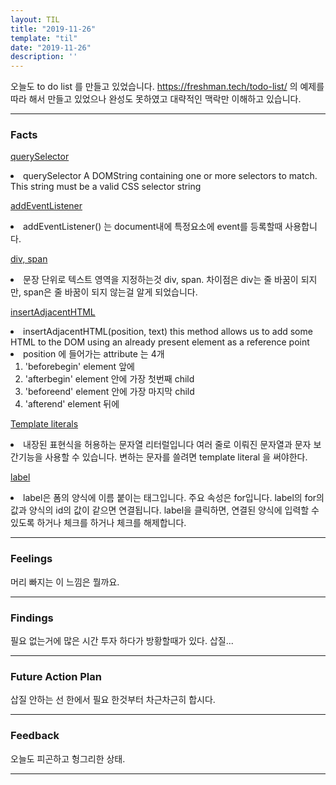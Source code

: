 ```yaml
---
layout: TIL
title: "2019-11-26"
template: "til"
date: "2019-11-26"
description: ''
---
```


오늘도 to do list 를 만들고 있었습니다. 
<https://freshman.tech/todo-list/> 의 예제를 따라 해서 만들고 있었으나 완성도 못하였고 대략적인 맥락만 이해하고 있습니다.

----

<h3>Facts</h3>

[querySelector](https://developer.mozilla.org/en-US/docs/Web/API/Document/querySelectorAll)
<li>querySelector A DOMString containing one or more selectors to match. This string must be a valid CSS selector string</li>

[addEventListener](https://developer.mozilla.org/ko/docs/Web/API/EventTarget/addEventListener)
<li>addEventListener() 는 document내에 특정요소에 event를 등록할때 사용합니다.</li>

[div, span](https://lktprogrammer.tistory.com/88)
<li>문장 단위로 텍스트 영역을 지정하는것 div, span. 차이점은 div는 줄 바꿈이 되지만, span은 줄 바꿈이 되지 않는걸 알게 되었습니다.</li>

[insertAdjacentHTML](https://developer.mozilla.org/ko/docs/Web/API/Element/insertAdjacentHTML)
<li>insertAdjacentHTML(position, text) this method allows us to add some HTML to the DOM using an already present element as a reference point</li>
<li>position 에 들어가는 attribute 는 4개   
  <ol><li>'beforebegin'
  element 앞에 </li>
  <li>'afterbegin'
  element 안에 가장 첫번째 child</li>
  <li>'beforeend'
  element 안에 가장 마지막 child</li>
  <li>'afterend'
  element 뒤에</li>
  </ol>
</li>


[Template literals](https://developer.mozilla.org/ko/docs/Web/JavaScript/Reference/Template_literals) 
<li>내장된 표현식을 허용하는 문자열 리터럴입니다
여러 줄로 이뤄진 문자열과 문자 보간기능을 사용할 수 있습니다.
변하는 문자를 쓸려면 template literal 을 써야한다.</li>

[label](https://www.codingfactory.net/11008)
<li>label은 폼의 양식에 이름 붙이는 태그입니다.
주요 속성은 for입니다.
label의 for의 값과 양식의 id의 값이 같으면 연결됩니다.
label을 클릭하면, 연결된 양식에 입력할 수 있도록 하거나 체크를 하거나 체크를 해제합니다.</li>

---

<h3>Feelings</h3> 머리 빠지는 이 느낌은 뭘까요.

----

<h3>Findings</h3> 필요 없는거에 많은 시간 투자 하다가 방황할때가 있다. 삽질...

---

<h3>Future Action Plan</h3> 삽질 안하는 선 한에서 필요 한것부터 차근차근히 합시다.

---

<h3>Feedback</h3> 오늘도 피곤하고 헝그리한 상태.

----
